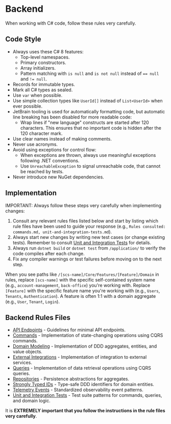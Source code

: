 # Backend

When working with C# code, follow these rules very carefully.

## Code Style

- Always uses these C# 8 features:
  - Top-level namespaces. 
  - Primary constructors.
  - Array initializers.
  - Pattern matching with `is null` and `is not null` instead of `== null` and `!= null`.
- Records for immutable types.
- Mark all C# types as sealed.
- Use `var` when possible.
- Use simple collection types like `UserId[]` instead of `List<UserId>` when ever possible.
- JetBrain tooling is used for automatically formatting code, but automatic line breaking has been disabled for more readable code:
  - Wrap lines if "new language" constructs are started after 120 characters. This ensures that no important code is hidden after the 120 character mark.
- Use clear names instead of making comments.
- Never use acronyms.
- Avoid using exceptions for control flow:
  - When exceptions are thrown, always use meaningful exceptions following .NET conventions.
  - Use `UnreachableException` to signal unreachable code, that cannot be reached by tests.
- Never introduce new NuGet dependencies.

## Implementation

IMPORTANT: Always follow these steps very carefully when implementing changes:

1. Consult any relevant rules files listed below and start by listing which rule files have been used to guide your response (e.g., `Rules consulted: commands.md, unit-and-integration-tests.md`).
2. Always start new changes by writing new test cases (or change existing tests). Remember to consult [Unit and Integration Tests](./unit-and-integration-tests.md) for details.
3. Always run `dotnet build` or `dotnet test` from `/application/` to verify the code compiles after each change.
4. Fix any compiler warnings or test failures before moving on to the next step.

When you see paths like `/[scs-name]/Core/Features/[Feature]/Domain` in rules, replace `[scs-name]` with the specific self-contained system name (e.g., `account-management`, `back-office`) you're working with. Replace `[Feature]` with the specific feature name you're working with (e.g., `Users`, `Tenants`, `Authentication`). A feature is often 1:1 with a domain aggregate (e.g., `User`, `Tenant`, `Login`).

## Backend Rules Files

- [API Endpoints](./api-endpoints.md) - Guidelines for minimal API endpoints.  
- [Commands](./commands.md) - Implementation of state-changing operations using CQRS commands.
- [Domain Modeling](./domain-modeling.md) - Implementation of DDD aggregates, entities, and value objects.
- [External Integrations](./external-integrations.md) - Implementation of integration to external services.
- [Queries](./queries.md) - Implementation of data retrieval operations using CQRS queries.
- [Repositories](./repositories.md) - Persistence abstractions for aggregates.
- [Strongly Typed IDs](./strongly-typed-ids.md) - Type-safe DDD identifiers for domain entities.
- [Telemetry Events](./telemetry-events.md) - Standardized observability event patterns.
- [Unit and Integration Tests](./unit-and-integration-tests.md) - Test suite patterns for commands, queries, and domain logic.

It is **EXTREMELY important that you follow the instructions in the rule files very carefully**.
